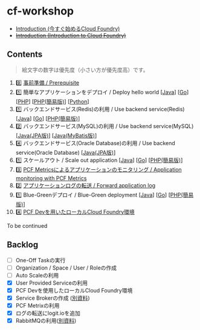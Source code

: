 # cf-workshop

* [Introduction (今すぐ始めるCloud Foundry)](http://www.slideshare.net/makingx/cloud-foundry-hackt-hacktk)
* <s>[Introduction (Introduction to Cloud Foundry)](http://www.slideshare.net/makingx/introduction-to-cloud-foundry-jjug)</s>


## Contents

> 絵文字の数字は優先度（小さい方が優先度高）です。

1. 0️⃣ [事前準備 / Prerequisite](prerequisite.md)
1. 1️⃣ 簡単なアプリケーションをデプロイ / Deploy hello world [[Java](deploy-application_java.md)] [[Go](deploy-application_go.md)] [[PHP](deploy-application_php.md)] [[PHP(簡易版)](deploy-application_php-simple.md)] [[Python](deploy-application_python.md)]
1. 1️⃣ バックエンドサービス(Redis)の利用 / Use backend service(Redis) [[Java](backend-service-redis_java.md)] [[Go](backend-service-redis_go.md)] [[PHP(簡易版)](backend-service-redis_php-simple.md)] 
1. 2️⃣ バックエンドサービス(MySQL)の利用 / Use backend service(MySQL) [[Java(JPA版)](backend-service-mysql_java.md)] [[Java(MyBatis版)](backend-service-mysql_java_mybatis.md)]
1. 4️⃣ バックエンドサービス(Oracle Database)の利用 / Use backend service(Oracle Database) [[Java(JPA版)](backend-service-oracle_java.md)]
1. 1️⃣ スケールアウト / Scale out application [[Java](scale-out_java.md)] [[Go](scale-out_go.md)] [[PHP(簡易版)](scale-out_php-simple.md)]
1. 3️⃣ [PCF Metricsによるアプリケーションのモニタリング / Application monitoring with PCF Metrics](pcf-metrics.md) 
1. 2️⃣ [アプリケーションログの転送 / Forward application log](logging.md)
1. 1️⃣ Blue-Greenデプロイ / Blue-Green deployment [[Java](blue-green-deployment_java.md)] [[Go](blue-green-deployment_go.md)] [[PHP(簡易版)](blue-green-deployment_php-simple.md)]
1. 4️⃣ [PCF Devを用いたローカルCloud Foundry環境](pcf-dev.md)

To be continued

## Backlog

- [ ] One-Off Taskの実行
- [ ] Organization / Space / User / Roleの作成
- [ ] Auto Scaleの利用
- [x] User Provided Serviceの利用
- [x] PCF Devを使用したローカルCloud Foundry環境
- [x] Service Brokerの作成 ([別資料](https://github.com/Pivotal-Japan/service-broker-workshop))
- [x] PCF Metrixの利用
- [x] ログの転送にlogit.ioを追加
- [x] RabbitMQの利用([別資料](https://github.com/Pivotal-Japan/spring-cloud-stream-tutorial))
